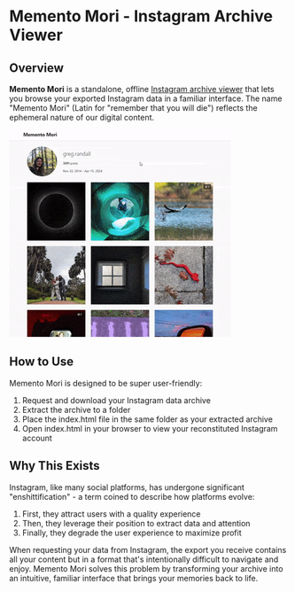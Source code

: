 # Memento Mori - Instagram Archive Viewer

## Overview

**Memento Mori** is a standalone, offline [Instagram archive viewer](https://help.instagram.com/181231772500920?helpref=faq_content) that lets you browse your exported Instagram data in a familiar interface. The name "Memento Mori" (Latin for "remember that you will die") reflects the ephemeral nature of our digital content.

![Memento Mori Interface Preview](preview.gif)

## How to Use

Memento Mori is designed to be super user-friendly:

1. Request and download your Instagram data archive
2. Extract the archive to a folder
3. Place the index.html file in the same folder as your extracted archive
4. Open index.html in your browser to view your reconstituted Instagram account

## Why This Exists

Instagram, like many social platforms, has undergone significant "enshittification" - a term coined to describe how platforms evolve:

1. First, they attract users with a quality experience
2. Then, they leverage their position to extract data and attention
3. Finally, they degrade the user experience to maximize profit

When requesting your data from Instagram, the export you receive contains all your content but in a format that's intentionally difficult to navigate and enjoy. Memento Mori solves this problem by transforming your archive into an intuitive, familiar interface that brings your memories back to life.